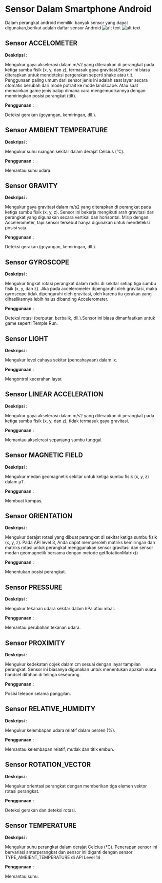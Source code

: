 # Sensor Dalam Smartphone Android
Dalam perangkat android memiliki banyak sensor yang dapat digunakan,berikut adalah daftar sensor Android
![alt text](image/hasil.JPG)
![alt text](image/hasil2.JPG)
## Sensor ACCELOMETER
__Deskripsi__ : 

Mengukur gaya akselerasi dalam m/s2 yang diterapkan di perangkat pada ketiga sumbu fisik (x, y, dan z), termasuk gaya gravitasi.Sensor ini biasa diterapkan untuk mendeteksi pergerakan seperti shake atau tilt. Penggunaan paling umum dari sensor jenis ini adalah saat layar secara otomatis berubah dari mode potrait ke mode landscape. Atau saat memainkan game jenis balap dimana cara mengemudikannya dengan memiringkan posisi perangkat (tilt).

__Penggunaan__ : 

Deteksi gerakan (goyangan, kemiringan, dll.).

## Sensor AMBIENT TEMPERATURE
__Deskripsi__ : 

Mengukur suhu ruangan sekitar dalam derajat Celcius (°C).

__Penggunaan__ : 

Memantau suhu udara.

## Sensor GRAVITY
__Deskripsi__ : 

Mengukur gaya gravitasi dalam m/s2 yang diterapkan di perangkat pada ketiga sumbu fisik (x, y, z). Sensor ini bekerja mengikuti arah gravitasi dari perangkat yang digunakan secara vertikal dan horisontal. Mirip dengan Accelerometer, tapi sensor tersebut hanya digunakan untuk mendeteksi posisi saja.

__Penggunaan__ : 

Deteksi gerakan (goyangan, kemiringan, dll.).

## Sensor GYROSCOPE
__Deskripsi__ : 

Mengukur tingkat rotasi perangkat dalam rad/s di sekitar setiap tiga sumbu fisik (x, y, dan z). Jika pada accelerometer dipengaruhi oleh gravitasi, maka gyroscope tidak dipengaruhi oleh gravitasi, oleh karena itu gerakan yang dihasilkannya lebih halus dibanding Accelerometer.

__Penggunaan__ : 

Deteksi rotasi (berputar, berbalik, dll.).Sensor ini biasa dimanfaatkan untuk game seperti Temple Run.

## Sensor LIGHT
__Deskripsi__ : 

Mengukur level cahaya sekitar (pencahayaan) dalam lx.

__Penggunaan__ : 

Mengontrol kecerahan layar.
  
## Sensor LINEAR ACCELERATION
__Deskripsi__ : 

Mengukur gaya akselerasi dalam m/s2 yang diterapkan di perangkat pada ketiga sumbu fisik (x, y, dan z), tidak termasuk gaya gravitasi.

__Penggunaan__ : 

Memantau akselerasi sepanjang sumbu tunggal.

## Sensor MAGNETIC FIELD
__Deskripsi__ : 

Mengukur medan geomagnetik sekitar untuk ketiga sumbu fisik (x, y, z) dalam μT.

__Penggunaan__ : 

Membuat kompas.

## Sensor ORIENTATION
__Deskripsi__ : 

Mengukur derajat rotasi yang dibuat perangkat di sekitar ketiga sumbu fisik (x, y, z). Pada API level 3, Anda dapat memperoleh matriks kemiringan dan matriks rotasi untuk perangkat menggunakan sensor gravitasi dan sensor medan geomagnetik bersama dengan metode getRotationMatrix()

__Penggunaan__ : 

Menentukan posisi perangkat.

## Sensor PRESSURE	
__Deskripsi__ : 

Mengukur tekanan udara sekitar dalam hPa atau mbar.

__Penggunaan__ : 

Memantau perubahan tekanan udara.

## Sensor PROXIMITY	
__Deskripsi__ : 

Mengukur kedekatan objek dalam cm sesuai dengan layar tampilan perangkat. Sensor ini biasanya digunakan untuk menentukan apakah suatu handset ditahan di telinga seseorang.

__Penggunaan__ : 

Posisi telepon selama panggilan.

## Sensor RELATIVE_HUMIDITY
__Deskripsi__ : 

Mengukur kelembapan udara relatif dalam persen (%).

__Penggunaan__ : 

Memantau kelembapan relatif, mutlak dan titik embun.

## Sensor ROTATION_VECTOR
__Deskripsi__ : 

Mengukur orientasi perangkat dengan memberikan tiga elemen vektor rotasi perangkat.

__Penggunaan__ : 

Deteksi gerakan dan deteksi rotasi.

## Sensor TEMPERATURE
__Deskripsi__ : 

Mengukur suhu perangkat dalam derajat Celcius (°C). Penerapan sensor ini bervariasi antarperangkat dan sensor ini diganti dengan sensor TYPE_AMBIENT_TEMPERATURE di API Level 14

__Penggunaan__ : 

Memantau suhu.
